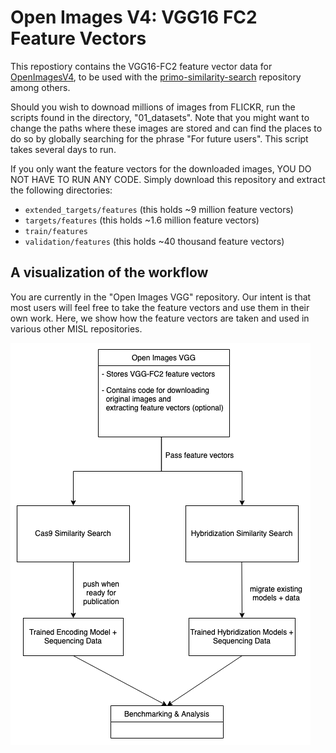 Open Images V4: VGG16 FC2 Feature Vectors
=========================================

This repostiory contains the VGG16-FC2 feature vector data for
[OpenImagesV4](https://storage.googleapis.com/openimages/web/download_v4.html),
to be used with the
[primo-similarity-search](https://github.com/uwmisl/primo-similarity-search)
repository among others.

Should you wish to downoad millions of images from FLICKR, run the scripts found in the directory, "01_datasets". Note that you might want to change the paths where these images are stored and can find the places to do so by globally searching for the phrase "For future users". This script takes several days to run.

If you only want the feature vectors for the downloaded images, YOU DO NOT HAVE TO RUN ANY CODE. Simply download this repository and extract the following directories:

- `extended_targets/features` (this holds ~9 million feature vectors)
- `targets/features`          (this holds ~1.6 million feature vectors)
- `train/features`            
- `validation/features`       (this holds ~40 thousand feature vectors)


## A visualization of the workflow
You are currently in the "Open Images VGG" repository. Our intent is that most users will feel free to take the feature vectors and use them in their own work. Here, we show how the feature vectors are taken and used in various other MISL repositories.

![Image here](https://github.com/uwmisl/primo-openimages/blob/master/documentation/Similarity_Search_Repository_Architecture.png)
